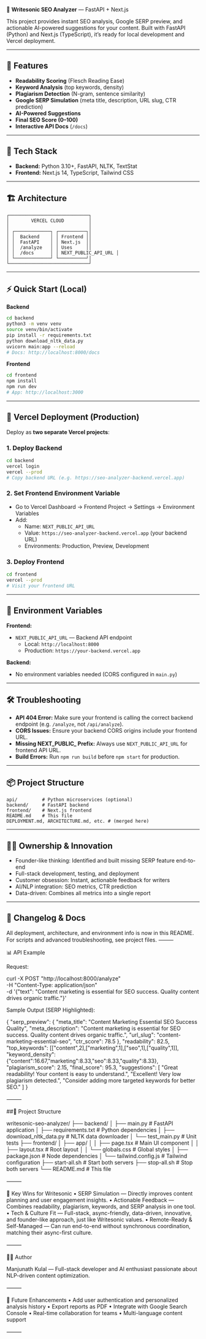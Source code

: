 🧠 **Writesonic SEO Analyzer** — FastAPI + Next.js

This project provides instant SEO analysis, Google SERP preview, and actionable AI-powered suggestions for your content. Built with FastAPI (Python) and Next.js (TypeScript), it’s ready for local development and Vercel deployment.

---

## 🚀 Features

- **Readability Scoring** (Flesch Reading Ease)
- **Keyword Analysis** (top keywords, density)
- **Plagiarism Detection** (N-gram, sentence similarity)
- **Google SERP Simulation** (meta title, description, URL slug, CTR prediction)
- **AI-Powered Suggestions**
- **Final SEO Score (0–100)**
- **Interactive API Docs** (`/docs`)

---

## 🧩 Tech Stack

- **Backend:** Python 3.10+, FastAPI, NLTK, TextStat
- **Frontend:** Next.js 14, TypeScript, Tailwind CSS

---

## 🏗️ Architecture

```
┌─────────────────────────────┐
│        VERCEL CLOUD         │
│                             │
│ ┌─────────────┐ ┌──────────┐│
│ │  Backend    │ │ Frontend ││
│ │  FastAPI    │ │ Next.js  ││
│ │  /analyze   │ │ Uses     ││
│ │  /docs      │ │ NEXT_PUBLIC_API_URL │
│ └─────────────┘ └──────────┘│
└─────────────────────────────┘
```

---

## ⚡ Quick Start (Local)

**Backend**
```bash
cd backend
python3 -m venv venv
source venv/bin/activate
pip install -r requirements.txt
python download_nltk_data.py
uvicorn main:app --reload
# Docs: http://localhost:8000/docs
```

**Frontend**
```bash
cd frontend
npm install
npm run dev
# App: http://localhost:3000
```

---

## 🚀 Vercel Deployment (Production)

Deploy as **two separate Vercel projects**:

### 1. Deploy Backend
```bash
cd backend
vercel login
vercel --prod
# Copy backend URL (e.g. https://seo-analyzer-backend.vercel.app)
```

### 2. Set Frontend Environment Variable
- Go to Vercel Dashboard → Frontend Project → Settings → Environment Variables
- Add:
  - Name: `NEXT_PUBLIC_API_URL`
  - Value: `https://seo-analyzer-backend.vercel.app` (your backend URL)
  - Environments: Production, Preview, Development

### 3. Deploy Frontend
```bash
cd frontend
vercel --prod
# Visit your frontend URL
```

---

## 🔐 Environment Variables

**Frontend:**
- `NEXT_PUBLIC_API_URL` — Backend API endpoint
  - Local: `http://localhost:8000`
  - Production: `https://your-backend.vercel.app`

**Backend:**
- No environment variables needed (CORS configured in `main.py`)

---

## 🛠️ Troubleshooting

- **API 404 Error:** Make sure your frontend is calling the correct backend endpoint (e.g. `/analyze`, not `/api/analyze`).
- **CORS Issues:** Ensure your backend CORS origins include your frontend URL.
- **Missing NEXT_PUBLIC_ Prefix:** Always use `NEXT_PUBLIC_API_URL` for frontend API URL.
- **Build Errors:** Run `npm run build` before `npm start` for production.

---

## 📦 Project Structure

```
api/         # Python microservices (optional)
backend/     # FastAPI backend
frontend/    # Next.js frontend
README.md    # This file
DEPLOYMENT.md, ARCHITECTURE.md, etc. # (merged here)
```

---

## 🧑‍💻 Ownership & Innovation

- Founder-like thinking: Identified and built missing SERP feature end-to-end
- Full-stack development, testing, and deployment
- Customer obsession: Instant, actionable feedback for writers
- AI/NLP integration: SEO metrics, CTR prediction
- Data-driven: Combines all metrics into a single report

---

## 📝 Changelog & Docs

All deployment, architecture, and environment info is now in this README. For scripts and advanced troubleshooting, see project files.
⸻

📊 API Example

Request:

curl -X POST "http://localhost:8000/analyze" \
-H "Content-Type: application/json" \
-d '{"text": "Content marketing is essential for SEO success. Quality content drives organic traffic."}'

Sample Output (SERP Highlighted):

{
  "serp_preview": {
    "meta_title": "Content Marketing Essential SEO Success Quality",
    "meta_description": "Content marketing is essential for SEO success. Quality content drives organic traffic.",
    "url_slug": "content-marketing-essential-seo",
    "ctr_score": 78.5
  },
  "readability": 82.5,
  "top_keywords": [["content",2],["marketing",1],["seo",1],["quality",1]],
  "keyword_density": {"content":16.67,"marketing":8.33,"seo":8.33,"quality":8.33},
  "plagiarism_score": 2.15,
  "final_score": 95.3,
  "suggestions": [
    "Great readability! Your content is easy to understand.",
    "Excellent! Very low plagiarism detected.",
    "Consider adding more targeted keywords for better SEO."
  ]
}


⸻

##📂 Project Structure


writesonic-seo-analyzer/
├── backend/
│   ├── main.py                 # FastAPI application
│   ├── requirements.txt        # Python dependencies
│   ├── download_nltk_data.py   # NLTK data downloader
│   └── test_main.py            # Unit tests
├── frontend/
│   ├── app/
│   │   ├── page.tsx           # Main UI component
│   │   ├── layout.tsx         # Root layout
│   │   └── globals.css        # Global styles
│   ├── package.json           # Node dependencies
│   └── tailwind.config.js     # Tailwind configuration
├── start-all.sh               # Start both servers
├── stop-all.sh                # Stop both servers
└── README.md                  # This file


⸻

🎯 Key Wins for Writesonic
	•	SERP Simulation — Directly improves content planning and user engagement insights.
	•	Actionable Feedback — Combines readability, plagiarism, keywords, and SERP analysis in one tool.
	•	Tech & Culture Fit — Full-stack, async-friendly, data-driven, innovative, and founder-like approach, just like Writesonic values.
	•	Remote-Ready & Self-Managed — Can run end-to-end without synchronous coordination, matching their async-first culture.

⸻

🧑‍💻 Author

Manjunath Kulal — Full-stack developer and AI enthusiast passionate about NLP-driven content optimization.

⸻

🚀 Future Enhancements
	•	Add user authentication and personalized analysis history
	•	Export reports as PDF
	•	Integrate with Google Search Console
	•	Real-time collaboration for teams
	•	Multi-language content support

⸻

